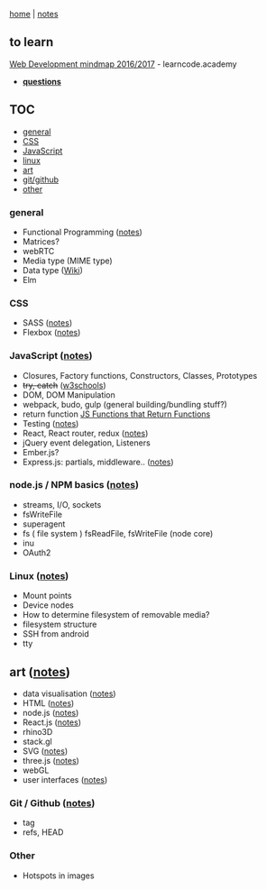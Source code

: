 [home](README.md) | [notes](notes/notes.md)

## to learn

[Web Development mindmap 2016/2017](https://coggle.it/diagram/Vz9LvW8byvN0I38x) - learncode.academy

- **[questions](questions.md)**

## TOC
- [general](#general)
- [CSS](#css)
- [JavaScript](#javascript)
- [linux](#linux)
- [art](#art)
- [git/github](#git-github)
- [other](#other)

### general
- Functional Programming ([notes](notes/functional.md))
- Matrices?
- webRTC
- Media type (MIME type)
- Data type ([Wiki](https://en.wikipedia.org/wiki/Data_type))
- Elm

### CSS
- SASS ([notes](notes/CSS/SASS.md))
- Flexbox ([notes](notes/CSS/flexbox.md))

### JavaScript ([notes](notes/javascript/notes.md))
- Closures, Factory functions, Constructors, Classes, Prototypes
- ~~try, catch~~ ([w3schools](http://www.w3schools.com/js/js_errors.asp))
- DOM, DOM Manipulation
- webpack, budo, gulp (general building/bundling stuff?)
- return function [JS Functions that Return Functions](https://davidwalsh.name/javascript-functions)
- Testing ([notes](notes/testing.md))
- React, React router, redux ([notes](notes/react/react.md))
- jQuery event delegation, Listeners
- Ember.js?
- Express.js:  partials, middleware.. ([notes](notes/javascript/express.md))

### node.js / NPM basics ([notes](notes/javascript/node.md))
- streams, I/O, sockets
- fsWriteFile
- superagent
- fs ( file system ) fsReadFile, fsWriteFile (node core)
- inu
- OAuth2

### Linux ([notes](notes/linux.md))
- Mount points
- Device nodes
- How to determine filesystem of removable media?
- filesystem structure
- SSH from android
- tty

## art ([notes](notes/art.md))
- data visualisation ([notes](notes/dataVisualisation.md))
- HTML ([notes](notes/HTML/HTML.md))
- node.js ([notes](notes/javascript/node.md))
- React.js ([notes](notes/react/react.md))
- rhino3D
- stack.gl
- SVG ([notes](notes/HTML/SVG.md))
- three.js ([notes](notes/javascript/node.md))
- webGL
- user interfaces ([notes](notes/UI.md))

### Git / Github  ([notes](notes/git-github.md))
- tag
- refs, HEAD

### Other
- Hotspots in images
